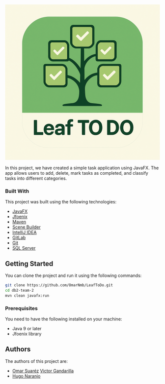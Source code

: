 
![TODO APP](src/main/resources/images/Leaf%20ToDo.png)


In this project, we have created a simple task application using JavaFX. The app allows users to add, delete, mark tasks as completed, and classify tasks into different categories.

### Built With

This project was built using the following technologies:

- [JavaFX](https://openjfx.io/)
- [Jfoenix](https://mvnrepository.com/artifact/com.jfoenix/jfoenix/9.0.1)
- [Maven](https://maven.apache.org/)
- [Scene Builder](https://gluonhq.com/products/scene-builder/)
- [IntelliJ IDEA](https://www.jetbrains.com/idea/)
- [GitLab](https://gitlab.com/)
- [Git](https://git-scm.com/)
- [SQL Server](https://www.microsoft.com/en-us/sql-server/sql-server-2019)

## Getting Started

You can clone the project and run it using the following commands:

```bash
git clone https://github.com/OmarNmb/LeafToDo.git
cd db2-team-2
mvn clean javafx:run
```
 
### Prerequisites

You need to have the following installed on your machine:
- Java 9 or later
- Jfoenix library
 
## Authors
The authors of this project are:

- [Omar Suaréz](https://gitlab.com/OmarNmb)
  [Victor Gandarilla](https://gitlab.com/OmarNmb)
- [Hugo Naranjo](https://gitlab.com/OmarNmb)
<!--End of readme-->

